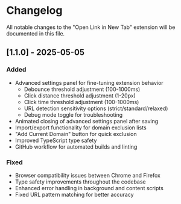 # Changelog

All notable changes to the "Open Link in New Tab" extension will be documented in this file.

## [1.1.0] - 2025-05-05

### Added
- Advanced settings panel for fine-tuning extension behavior
  - Debounce threshold adjustment (100-1000ms)
  - Click distance threshold adjustment (1-20px)
  - Click time threshold adjustment (100-1000ms)
  - URL detection sensitivity options (strict/standard/relaxed)
  - Debug mode toggle for troubleshooting
- Animated closing of advanced settings panel after saving
- Import/export functionality for domain exclusion lists
- "Add Current Domain" button for quick exclusion
- Improved TypeScript type safety
- GitHub workflow for automated builds and linting

### Fixed
- Browser compatibility issues between Chrome and Firefox
- Type safety improvements throughout the codebase
- Enhanced error handling in background and content scripts
- Fixed URL pattern matching for better accuracy
